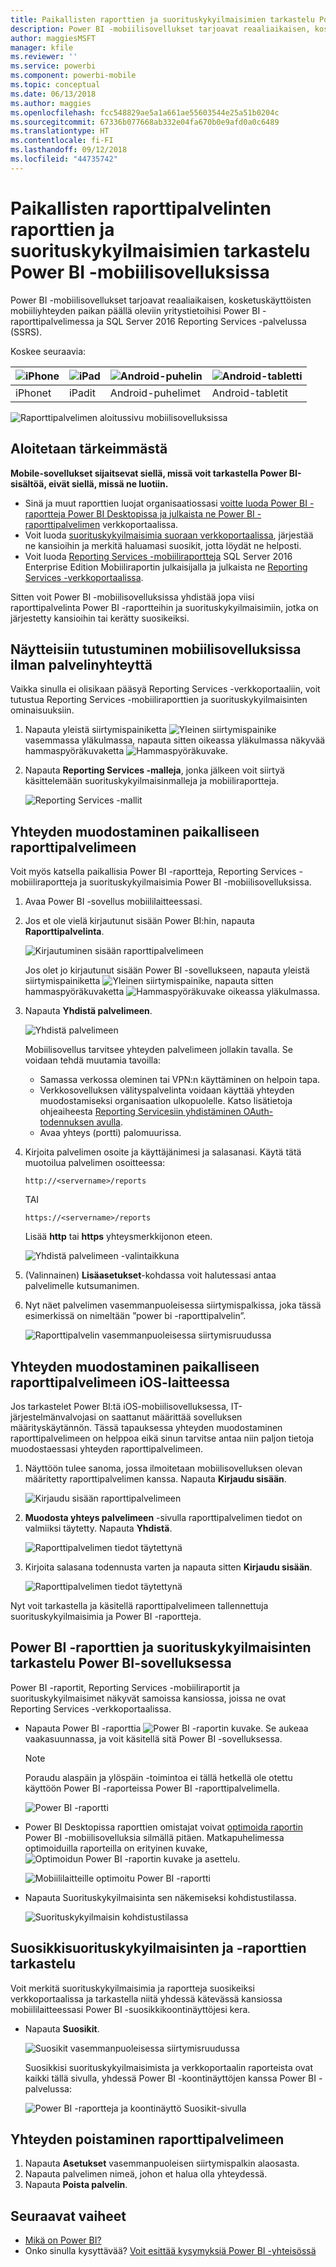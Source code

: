 ```yaml
---
title: Paikallisten raporttien ja suorituskykyilmaisimien tarkastelu Power BI -mobiilisovelluksissa
description: Power BI -mobiilisovellukset tarjoavat reaaliaikaisen, kosketuskäyttöisten mobiiliyhteyden paikan päällä oleviin yritystietoihisi SQL Server Reporting Services -palvelussa ja Power BI -raporttipalvelimessa.
author: maggiesMSFT
manager: kfile
ms.reviewer: ''
ms.service: powerbi
ms.component: powerbi-mobile
ms.topic: conceptual
ms.date: 06/13/2018
ms.author: maggies
ms.openlocfilehash: fcc548829ae5a1a661ae55603544e25a51b0204c
ms.sourcegitcommit: 67336b077668ab332e04fa670b0e9afd0a0c6489
ms.translationtype: HT
ms.contentlocale: fi-FI
ms.lasthandoff: 09/12/2018
ms.locfileid: "44735742"
---
```

# <a name="view-on-premises-report-server-reports-and-kpis-in-the-power-bi-mobile-apps"></a>Paikallisten raporttipalvelinten raporttien ja suorituskykyilmaisimien tarkastelu Power BI -mobiilisovelluksissa

Power BI -mobiilisovellukset tarjoavat reaaliaikaisen, kosketuskäyttöisten mobiiliyhteyden paikan päällä oleviin yritystietoihisi Power BI -raporttipalvelimessa ja SQL Server 2016 Reporting Services -palvelussa (SSRS).

Koskee seuraavia:

| ![iPhone](./media/mobile-app-ssrs-kpis-mobile-on-premises-reports/iphone-logo-50-px.png) | ![iPad](./media/mobile-app-ssrs-kpis-mobile-on-premises-reports/ipad-logo-50-px.png) | ![Android-puhelin](./media/mobile-app-ssrs-kpis-mobile-on-premises-reports/android-phone-logo-50-px.png) | ![Android-tabletti](./media/mobile-app-ssrs-kpis-mobile-on-premises-reports/android-tablet-logo-50-px.png) |
|:--- |:--- |:--- |:--- |
| iPhonet |iPadit |Android-puhelimet |Android-tabletit |


![Raporttipalvelimen aloitussivu mobiilisovelluksissa](./media/mobile-app-ssrs-kpis-mobile-on-premises-reports/power-bi-ipad-pbi-report-server-home.png)

## <a name="first-things-first"></a>Aloitetaan tärkeimmästä
**Mobile-sovellukset sijaitsevat siellä, missä voit tarkastella Power BI-sisältöä, eivät siellä, missä ne luotiin.**

* Sinä ja muut raporttien luojat organisaatiossasi [voitte luoda Power BI -raportteja Power BI Desktopissa ja julkaista ne Power BI -raporttipalvelimen](../../report-server/quickstart-create-powerbi-report.md) verkkoportaalissa. 
* Voit luoda [suorituskykyilmaisimia suoraan verkkoportaalissa](https://docs.microsoft.com/sql/reporting-services/working-with-kpis-in-reporting-services), järjestää ne kansioihin ja merkitä haluamasi suosikit, jotta löydät ne helposti. 
* Voit luoda [Reporting Services -mobiiliraportteja](https://docs.microsoft.com/sql/reporting-services/mobile-reports/create-mobile-reports-with-sql-server-mobile-report-publisher) SQL Server 2016 Enterprise Edition Mobiiliraportin julkaisijalla ja julkaista ne [Reporting Services -verkkoportaalissa](https://docs.microsoft.com/sql/reporting-services/web-portal-ssrs-native-mode).  

Sitten voit Power BI -mobiilisovelluksissa yhdistää jopa viisi raporttipalvelinta Power BI -raportteihin ja suorituskykyilmaisimiin, jotka on järjestetty kansioihin tai kerätty suosikeiksi. 

## <a name="explore-samples-in-the-mobile-apps-without-a-server-connection"></a>Näytteisiin tutustuminen mobiilisovelluksissa ilman palvelinyhteyttä
Vaikka sinulla ei olisikaan pääsyä Reporting Services -verkkoportaaliin, voit tutustua Reporting Services -mobiiliraporttien ja suorituskykyilmaisinten ominaisuuksiin. 

1. Napauta yleistä siirtymispainiketta ![Yleinen siirtymispainike](././media/mobile-app-ssrs-kpis-mobile-on-premises-reports/power-bi-iphone-global-nav-button.png) vasemmassa yläkulmassa, napauta sitten oikeassa yläkulmassa näkyvää hammaspyöräkuvaketta ![Hammaspyöräkuvake](././media/mobile-app-ssrs-kpis-mobile-on-premises-reports/power-bi-ios-settings-icon.png).
2. Napauta **Reporting Services -malleja**, jonka jälkeen voit siirtyä käsittelemään suorituskykyilmaisinmalleja ja mobiiliraportteja.
   
   ![Reporting Services -mallit](./media/mobile-app-ssrs-kpis-mobile-on-premises-reports/power-bi-iphone-ssrs-samples.png)

## <a name="connect-to-an-on-premises-report-server"></a>Yhteyden muodostaminen paikalliseen raporttipalvelimeen
Voit myös katsella paikallisia Power BI -raportteja, Reporting Services -mobiiliraportteja ja suorituskykyilmaisimia Power BI -mobiilisovelluksissa. 

1. Avaa Power BI -sovellus mobiililaitteessasi.
2. Jos et ole vielä kirjautunut sisään Power BI:hin, napauta **Raporttipalvelinta**.
   
   ![Kirjautuminen sisään raporttipalvelimeen](./media/mobile-app-ssrs-kpis-mobile-on-premises-reports/power-bi-connect-to-rs-login.png)
   
   Jos olet jo kirjautunut sisään Power BI -sovellukseen, napauta yleistä siirtymispainiketta ![Yleinen siirtymispainike](././media/mobile-app-ssrs-kpis-mobile-on-premises-reports/power-bi-iphone-global-nav-button.png), napauta sitten hammaspyöräkuvaketta ![Hammaspyöräkuvake](././media/mobile-app-ssrs-kpis-mobile-on-premises-reports/power-bi-ios-settings-icon.png) oikeassa yläkulmassa.
3. Napauta **Yhdistä palvelimeen**.
   
    ![Yhdistä palvelimeen](./media/mobile-app-ssrs-kpis-mobile-on-premises-reports/power-bi-android-server-sign-in.png)

     Mobiilisovellus tarvitsee yhteyden palvelimeen jollakin tavalla. Se voidaan tehdä muutamia tavoilla:

    - Samassa verkossa oleminen tai VPN:n käyttäminen on helpoin tapa.
    - Verkkosovelluksen välityspalvelinta voidaan käyttää yhteyden muodostamiseksi organisaation ulkopuolelle. Katso lisätietoja ohjeaiheesta [Reporting Servicesiin yhdistäminen OAuth-todennuksen avulla](mobile-oauth-ssrs.md). 
    - Avaa yhteys (portti) palomuurissa.

1. Kirjoita palvelimen osoite ja käyttäjänimesi ja salasanasi. Käytä tätä muotoilua palvelimen osoitteessa:
   
     `http://<servername>/reports`
   
     TAI
   
     `https://<servername>/reports`
   
   Lisää **http** tai **https** yhteysmerkkijonon eteen.
   
    ![Yhdistä palvelimeen -valintaikkuna](./media/mobile-app-ssrs-kpis-mobile-on-premises-reports/power-bi-ios-connect-to-server-dialog.png)
5. (Valinnainen) **Lisäasetukset**-kohdassa voit halutessasi antaa palvelimelle kutsumanimen.
6. Nyt näet palvelimen vasemmanpuoleisessa siirtymispalkissa, joka tässä esimerkissä on nimeltään ”power bi -raporttipalvelin”.
   
   ![Raporttipalvelin vasemmanpuoleisessa siirtymisruudussa](./media/mobile-app-ssrs-kpis-mobile-on-premises-reports/power-bi-iphone-left-nav-report-server.png)

## <a name="connect-to-an-on-premises-report-server-in-ios"></a>Yhteyden muodostaminen paikalliseen raporttipalvelimeen iOS-laitteessa

Jos tarkastelet Power BI:tä iOS-mobiilisovelluksessa, IT-järjestelmänvalvojasi on saattanut määrittää sovelluksen määrityskäytännön. Tässä tapauksessa yhteyden muodostaminen raporttipalvelimeen on helppoa eikä sinun tarvitse antaa niin paljon tietoja muodostaessasi yhteyden raporttipalvelimeen. 

1. Näyttöön tulee sanoma, jossa ilmoitetaan mobiilisovelluksen olevan määritetty raporttipalvelimen kanssa. Napauta **Kirjaudu sisään**.

    ![Kirjaudu sisään raporttipalvelimeen](./media/mobile-app-ssrs-kpis-mobile-on-premises-reports/power-bi-config-server-sign-in.png)

2.  **Muodosta yhteys palvelimeen** -sivulla raporttipalvelimen tiedot on valmiiksi täytetty. Napauta **Yhdistä**.

    ![Raporttipalvelimen tiedot täytettynä](./media/mobile-app-ssrs-kpis-mobile-on-premises-reports/power-bi-ios-remote-configure-connect-server.png)

3. Kirjoita salasana todennusta varten ja napauta sitten **Kirjaudu sisään**. 

    ![Raporttipalvelimen tiedot täytettynä](./media/mobile-app-ssrs-kpis-mobile-on-premises-reports/power-bi-config-server-address.png)

Nyt voit tarkastella ja käsitellä raporttipalvelimeen tallennettuja suorituskykyilmaisimia ja Power BI -raportteja.

## <a name="view-power-bi-reports-and-kpis-in-the-power-bi-app"></a>Power BI -raporttien ja suorituskykyilmaisinten tarkastelu Power BI-sovelluksessa
Power BI -raportit, Reporting Services -mobiiliraportit ja suorituskykyilmaisimet näkyvät samoissa kansiossa, joissa ne ovat Reporting Services -verkkoportaalissa. 

* Napauta Power BI -raporttia ![Power BI -raportin kuvake](./media/mobile-app-ssrs-kpis-mobile-on-premises-reports/power-bi-rs-mobile-report-icon.png). Se aukeaa vaakasuunnassa, ja voit käsitellä sitä Power BI -sovelluksessa.

    > [!NOTE]
  > Poraudu alaspäin ja ylöspäin -toimintoa ei tällä hetkellä ole otettu käyttöön Power BI -raporteissa Power BI -raporttipalvelimella.
  
    ![Power BI -raportti](./media/mobile-app-ssrs-kpis-mobile-on-premises-reports/power-bi-iphone-report-server-report.png)
* Power BI Desktopissa raporttien omistajat voivat [optimoida raportin](../../desktop-create-phone-report.md) Power BI -mobiilisovelluksia silmällä pitäen. Matkapuhelimessa optimoiduilla raporteilla on erityinen kuvake, ![Optimoidun Power BI -raportin kuvake](./media/mobile-app-ssrs-kpis-mobile-on-premises-reports/power-bi-rs-mobile-optimized-icon.png) ja asettelu.
  
    ![Mobiililaitteille optimoitu Power BI -raportti](./media/mobile-app-ssrs-kpis-mobile-on-premises-reports/power-bi-rs-mobile-optimized-report.png)
* Napauta Suorituskykyilmaisinta sen näkemiseksi kohdistustilassa.
  
    ![Suorituskykyilmaisin kohdistustilassa](./media/mobile-app-ssrs-kpis-mobile-on-premises-reports/pbi_ipad_ssmrp_tile.png)

## <a name="view-your-favorite-kpis-and-reports"></a>Suosikkisuorituskykyilmaisinten ja -raporttien tarkastelu
Voit merkitä suorituskykyilmaisimia ja raportteja suosikeiksi verkkoportaalissa ja tarkastella niitä yhdessä kätevässä kansiossa mobiililaitteessasi Power BI -suosikkikoontinäyttöjesi kera.

* Napauta **Suosikit**.
  
   ![Suosikit vasemmanpuoleisessa siirtymisruudussa](./media/mobile-app-ssrs-kpis-mobile-on-premises-reports/power-bi-ipad-faves-pbi-report-server-update.png)
  
   Suosikkisi suorituskykyilmaisimista ja verkkoportaalin raporteista ovat kaikki tällä sivulla, yhdessä Power BI -koontinäyttöjen kanssa Power BI -palvelussa:
  
   ![Power BI -raportteja ja koontinäyttö Suosikit-sivulla](./media/mobile-app-ssrs-kpis-mobile-on-premises-reports/power-bi-ipad-favorites.png)

## <a name="remove-a-connection-to-a-report-server"></a>Yhteyden poistaminen raporttipalvelimeen
1. Napauta **Asetukset** vasemmanpuoleisen siirtymispalkin alaosasta.
2. Napauta palvelimen nimeä, johon et halua olla yhteydessä.
3. Napauta **Poista palvelin**.

## <a name="next-steps"></a>Seuraavat vaiheet
* [Mikä on Power BI?](../../power-bi-overview.md)  
* Onko sinulla kysyttävää? [Voit esittää kysymyksiä Power BI -yhteisössä](http://community.powerbi.com/)

